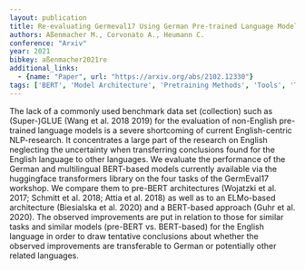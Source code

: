 ```yaml
---
layout: publication
title: Re-evaluating Germeval17 Using German Pre-trained Language Models
authors: Aßenmacher M., Corvonato A., Heumann C.
conference: "Arxiv"
year: 2021
bibkey: aßenmacher2021re
additional_links:
  - {name: "Paper", url: "https://arxiv.org/abs/2102.12330"}
tags: ['BERT', 'Model Architecture', 'Pretraining Methods', 'Tools', 'Transformer']
---
```

The lack of a commonly used benchmark data set (collection) such as (Super-)GLUE (Wang et al. 2018 2019) for the evaluation of non-English pre-trained language models is a severe shortcoming of current English-centric NLP-research. It concentrates a large part of the research on English neglecting the uncertainty when transferring conclusions found for the English language to other languages. We evaluate the performance of the German and multilingual BERT-based models currently available via the huggingface transformers library on the four tasks of the GermEval17 workshop. We compare them to pre-BERT architectures (Wojatzki et al. 2017; Schmitt et al. 2018; Attia et al. 2018) as well as to an ELMo-based architecture (Biesialska et al. 2020) and a BERT-based approach (Guhr et al. 2020). The observed improvements are put in relation to those for similar tasks and similar models (pre-BERT vs. BERT-based) for the English language in order to draw tentative conclusions about whether the observed improvements are transferable to German or potentially other related languages.
